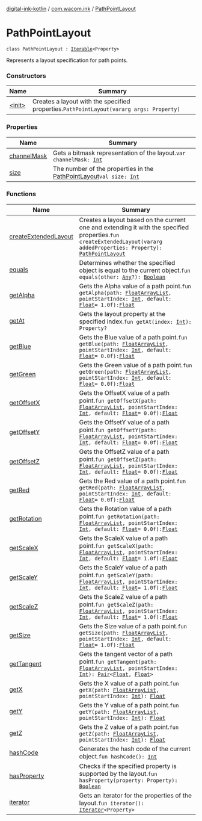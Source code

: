 [digital-ink-kotlin](../../index.md) / [com.wacom.ink](../index.md) / [PathPointLayout](./index.md)

# PathPointLayout

`class PathPointLayout : `[`Iterable`](https://kotlinlang.org/api/latest/jvm/stdlib/kotlin.collections/-iterable/index.html)`<Property>`

Represents a layout specification for path points.

### Constructors

| Name | Summary |
|---|---|
| [&lt;init&gt;](-init-.md) | Creates a layout with the specified properties.`PathPointLayout(vararg args: Property)` |

### Properties

| Name | Summary |
|---|---|
| [channelMask](channel-mask.md) | Gets a bitmask representation of the layout.`var channelMask: `[`Int`](https://kotlinlang.org/api/latest/jvm/stdlib/kotlin/-int/index.html) |
| [size](size.md) | The number of the properties in the [PathPointLayout](./index.md)`val size: `[`Int`](https://kotlinlang.org/api/latest/jvm/stdlib/kotlin/-int/index.html) |

### Functions

| Name | Summary |
|---|---|
| [createExtendedLayout](create-extended-layout.md) | Creates a layout based on the current one and extending it with the specified properties.`fun createExtendedLayout(vararg addedProperties: Property): `[`PathPointLayout`](./index.md) |
| [equals](equals.md) | Determines whether the specified object is equal to the current object.`fun equals(other: `[`Any`](https://kotlinlang.org/api/latest/jvm/stdlib/kotlin/-any/index.html)`?): `[`Boolean`](https://kotlinlang.org/api/latest/jvm/stdlib/kotlin/-boolean/index.html) |
| [getAlpha](get-alpha.md) | Gets the Alpha value of a path point.`fun getAlpha(path: `[`FloatArrayList`](../-float-array-list/index.md)`, pointStartIndex: `[`Int`](https://kotlinlang.org/api/latest/jvm/stdlib/kotlin/-int/index.html)`, default: `[`Float`](https://kotlinlang.org/api/latest/jvm/stdlib/kotlin/-float/index.html)` = 1.0f): `[`Float`](https://kotlinlang.org/api/latest/jvm/stdlib/kotlin/-float/index.html) |
| [getAt](get-at.md) | Gets the layout property at the specified index.`fun getAt(index: `[`Int`](https://kotlinlang.org/api/latest/jvm/stdlib/kotlin/-int/index.html)`): Property?` |
| [getBlue](get-blue.md) | Gets the Blue value of a path point.`fun getBlue(path: `[`FloatArrayList`](../-float-array-list/index.md)`, pointStartIndex: `[`Int`](https://kotlinlang.org/api/latest/jvm/stdlib/kotlin/-int/index.html)`, default: `[`Float`](https://kotlinlang.org/api/latest/jvm/stdlib/kotlin/-float/index.html)` = 0.0f): `[`Float`](https://kotlinlang.org/api/latest/jvm/stdlib/kotlin/-float/index.html) |
| [getGreen](get-green.md) | Gets the Green value of a path point.`fun getGreen(path: `[`FloatArrayList`](../-float-array-list/index.md)`, pointStartIndex: `[`Int`](https://kotlinlang.org/api/latest/jvm/stdlib/kotlin/-int/index.html)`, default: `[`Float`](https://kotlinlang.org/api/latest/jvm/stdlib/kotlin/-float/index.html)` = 0.0f): `[`Float`](https://kotlinlang.org/api/latest/jvm/stdlib/kotlin/-float/index.html) |
| [getOffsetX](get-offset-x.md) | Gets the OffsetX value of a path point.`fun getOffsetX(path: `[`FloatArrayList`](../-float-array-list/index.md)`, pointStartIndex: `[`Int`](https://kotlinlang.org/api/latest/jvm/stdlib/kotlin/-int/index.html)`, default: `[`Float`](https://kotlinlang.org/api/latest/jvm/stdlib/kotlin/-float/index.html)` = 0.0f): `[`Float`](https://kotlinlang.org/api/latest/jvm/stdlib/kotlin/-float/index.html) |
| [getOffsetY](get-offset-y.md) | Gets the OffsetY value of a path point.`fun getOffsetY(path: `[`FloatArrayList`](../-float-array-list/index.md)`, pointStartIndex: `[`Int`](https://kotlinlang.org/api/latest/jvm/stdlib/kotlin/-int/index.html)`, default: `[`Float`](https://kotlinlang.org/api/latest/jvm/stdlib/kotlin/-float/index.html)` = 0.0f): `[`Float`](https://kotlinlang.org/api/latest/jvm/stdlib/kotlin/-float/index.html) |
| [getOffsetZ](get-offset-z.md) | Gets the OffsetZ value of a path point.`fun getOffsetZ(path: `[`FloatArrayList`](../-float-array-list/index.md)`, pointStartIndex: `[`Int`](https://kotlinlang.org/api/latest/jvm/stdlib/kotlin/-int/index.html)`, default: `[`Float`](https://kotlinlang.org/api/latest/jvm/stdlib/kotlin/-float/index.html)` = 0.0f): `[`Float`](https://kotlinlang.org/api/latest/jvm/stdlib/kotlin/-float/index.html) |
| [getRed](get-red.md) | Gets the Red value of a path point.`fun getRed(path: `[`FloatArrayList`](../-float-array-list/index.md)`, pointStartIndex: `[`Int`](https://kotlinlang.org/api/latest/jvm/stdlib/kotlin/-int/index.html)`, default: `[`Float`](https://kotlinlang.org/api/latest/jvm/stdlib/kotlin/-float/index.html)` = 0.0f): `[`Float`](https://kotlinlang.org/api/latest/jvm/stdlib/kotlin/-float/index.html) |
| [getRotation](get-rotation.md) | Gets the Rotation value of a path point.`fun getRotation(path: `[`FloatArrayList`](../-float-array-list/index.md)`, pointStartIndex: `[`Int`](https://kotlinlang.org/api/latest/jvm/stdlib/kotlin/-int/index.html)`, default: `[`Float`](https://kotlinlang.org/api/latest/jvm/stdlib/kotlin/-float/index.html)` = 0.0f): `[`Float`](https://kotlinlang.org/api/latest/jvm/stdlib/kotlin/-float/index.html) |
| [getScaleX](get-scale-x.md) | Gets the ScaleX value of a path point.`fun getScaleX(path: `[`FloatArrayList`](../-float-array-list/index.md)`, pointStartIndex: `[`Int`](https://kotlinlang.org/api/latest/jvm/stdlib/kotlin/-int/index.html)`, default: `[`Float`](https://kotlinlang.org/api/latest/jvm/stdlib/kotlin/-float/index.html)` = 1.0f): `[`Float`](https://kotlinlang.org/api/latest/jvm/stdlib/kotlin/-float/index.html) |
| [getScaleY](get-scale-y.md) | Gets the ScaleY value of a path point.`fun getScaleY(path: `[`FloatArrayList`](../-float-array-list/index.md)`, pointStartIndex: `[`Int`](https://kotlinlang.org/api/latest/jvm/stdlib/kotlin/-int/index.html)`, default: `[`Float`](https://kotlinlang.org/api/latest/jvm/stdlib/kotlin/-float/index.html)` = 1.0f): `[`Float`](https://kotlinlang.org/api/latest/jvm/stdlib/kotlin/-float/index.html) |
| [getScaleZ](get-scale-z.md) | Gets the ScaleZ value of a path point.`fun getScaleZ(path: `[`FloatArrayList`](../-float-array-list/index.md)`, pointStartIndex: `[`Int`](https://kotlinlang.org/api/latest/jvm/stdlib/kotlin/-int/index.html)`, default: `[`Float`](https://kotlinlang.org/api/latest/jvm/stdlib/kotlin/-float/index.html)` = 1.0f): `[`Float`](https://kotlinlang.org/api/latest/jvm/stdlib/kotlin/-float/index.html) |
| [getSize](get-size.md) | Gets the Size value of a path point.`fun getSize(path: `[`FloatArrayList`](../-float-array-list/index.md)`, pointStartIndex: `[`Int`](https://kotlinlang.org/api/latest/jvm/stdlib/kotlin/-int/index.html)`, default: `[`Float`](https://kotlinlang.org/api/latest/jvm/stdlib/kotlin/-float/index.html)` = 1.0f): `[`Float`](https://kotlinlang.org/api/latest/jvm/stdlib/kotlin/-float/index.html) |
| [getTangent](get-tangent.md) | Gets the tangent vector of a path point.`fun getTangent(path: `[`FloatArrayList`](../-float-array-list/index.md)`, pointStartIndex: `[`Int`](https://kotlinlang.org/api/latest/jvm/stdlib/kotlin/-int/index.html)`): `[`Pair`](https://kotlinlang.org/api/latest/jvm/stdlib/kotlin/-pair/index.html)`<`[`Float`](https://kotlinlang.org/api/latest/jvm/stdlib/kotlin/-float/index.html)`, `[`Float`](https://kotlinlang.org/api/latest/jvm/stdlib/kotlin/-float/index.html)`>` |
| [getX](get-x.md) | Gets the X value of a path point.`fun getX(path: `[`FloatArrayList`](../-float-array-list/index.md)`, pointStartIndex: `[`Int`](https://kotlinlang.org/api/latest/jvm/stdlib/kotlin/-int/index.html)`): `[`Float`](https://kotlinlang.org/api/latest/jvm/stdlib/kotlin/-float/index.html) |
| [getY](get-y.md) | Gets the Y value of a path point.`fun getY(path: `[`FloatArrayList`](../-float-array-list/index.md)`, pointStartIndex: `[`Int`](https://kotlinlang.org/api/latest/jvm/stdlib/kotlin/-int/index.html)`): `[`Float`](https://kotlinlang.org/api/latest/jvm/stdlib/kotlin/-float/index.html) |
| [getZ](get-z.md) | Gets the Z value of a path point.`fun getZ(path: `[`FloatArrayList`](../-float-array-list/index.md)`, pointStartIndex: `[`Int`](https://kotlinlang.org/api/latest/jvm/stdlib/kotlin/-int/index.html)`): `[`Float`](https://kotlinlang.org/api/latest/jvm/stdlib/kotlin/-float/index.html) |
| [hashCode](hash-code.md) | Generates the hash code of the current object.`fun hashCode(): `[`Int`](https://kotlinlang.org/api/latest/jvm/stdlib/kotlin/-int/index.html) |
| [hasProperty](has-property.md) | Checks if the specified property is supported by the layout.`fun hasProperty(property: Property): `[`Boolean`](https://kotlinlang.org/api/latest/jvm/stdlib/kotlin/-boolean/index.html) |
| [iterator](iterator.md) | Gets an iterator for the properties of the layout.`fun iterator(): `[`Iterator`](https://kotlinlang.org/api/latest/jvm/stdlib/kotlin.collections/-iterator/index.html)`<Property>` |
